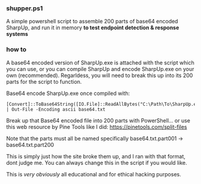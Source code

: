 ### shupper.ps1
A simple powershell script to assemble 200 parts of base64 encoded SharpUp, and run it in memory **to test endpoint detection & response systems**

### how to
A base64 encoded version of SharpUp.exe is attached with the script which you can use, or you can compile SharpUp and encode SharpUp.exe on your own (recommended). Regarldess, you will need to break this up into its 200 parts for the script to function.

Base64 encode SharpUp.exe once compiled with:

```
[Convert]::ToBase64String([IO.File]::ReadAllBytes("C:\Path\To\SharpUp.exe")) | Out-File -Encoding ascii base64.txt
```

Break up that Base64 encoded file into 200 parts with PowerShell... 
or use this web resource by Pine Tools like I did: https://pinetools.com/split-files

Note that the parts must all be named specifically base64.txt.part001 -> base64.txt.part200

This is simply just how the site broke them up, and I ran with that format, dont judge me. You can always change this in the script if you would like.

This is _very obviously_ all educational and for ethical hacking purposes.
